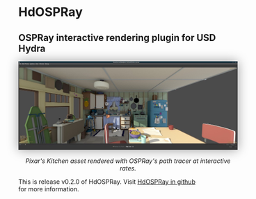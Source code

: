 HdOSPRay
=========================
## OSPRay interactive rendering plugin for USD Hydra 

<center>
<img src="images/hdospray_kitchen_pt.jpg" style="padding: 0px 0px 0px 0px; box-shadow: 0px 0px 24px rgba(0,0,0,0.4);">
<p><em>Pixar's Kitchen asset rendered with OSPRay's path tracer at interactive rates.</em></p></center>

This is release v0.2.0 of HdOSPRay. 
Visit [HdOSPRay in github](https://github.com/ospray/hdospray)  
for more information.

